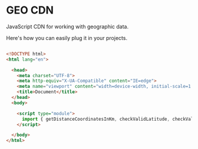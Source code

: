 # GEO CDN
JavaScript CDN for working with geographic data.

Here's how you can easily plug it in your projects.

```html

<!DOCTYPE html>
<html lang="en">

  <head>
    <meta charset="UTF-8">
    <meta http-equiv="X-UA-Compatible" content="IE=edge">
    <meta name="viewport" content="width=device-width, initial-scale=1.0">
    <title>Document</title>
  </head>
  <body>

    <script type="module">
      import { getDistanceCoordinatesInKm, checkValidLatitude, checkValidLongitude } from "https://cdn.jsdelivr.net/gh/costa86/cdn_geo@1.1/main.min.js";
    </script>

  </body>
</html>

```
